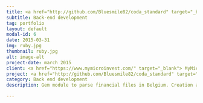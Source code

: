```yaml
---
title: <a href="http://github.com/Bluesmile82/coda_standard" target="_blank">Coda gem </a>
subtitle: Back-end development
tag: portfolio
layout: default
modal-id: 6
date: 2015-03-31
img: ruby.jpg
thumbnail: ruby.jpg
alt: image-alt
project-date: march 2015
client: <a href="https://www.mymicroinvest.com/" target="_blank"> MyMicroInvest </a>
project: <a href="http://github.com/Bluesmile82/coda_standard" target="_blank">Coda gem </a>
category: Back end development
description: Gem module to parse financial files in Belgium. Creation and implementation of the gem in the MyMicroInvest website for the payment system

---
```

